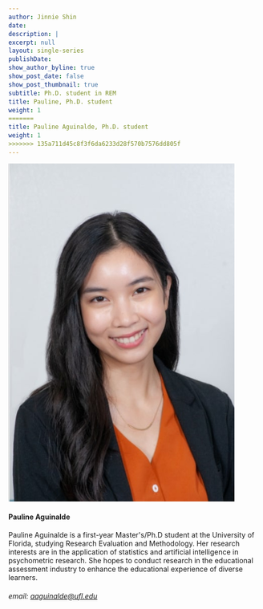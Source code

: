 ```yaml
---
author: Jinnie Shin 
date: 
description: |
excerpt: null
layout: single-series
publishDate: 
show_author_byline: true
show_post_date: false
show_post_thumbnail: true 
subtitle: Ph.D. student in REM
title: Pauline, Ph.D. student
weight: 1
=======
title: Pauline Aguinalde, Ph.D. student 
weight: 1
>>>>>>> 135a711d45c8f3f6da6233d28f570b7576dd805f
---
```


![img](featured.jpg)

#### Pauline Aguinalde 
Pauline Aguinalde is a first-year Master's/Ph.D student at the University of Florida, studying Research Evaluation and Methodology. Her research interests are in the application of statistics and artificial intelligence in psychometric research.  She hopes to conduct research in the educational assessment industry to enhance the educational experience of diverse learners.
###### email: aaguinalde@ufl.edu

